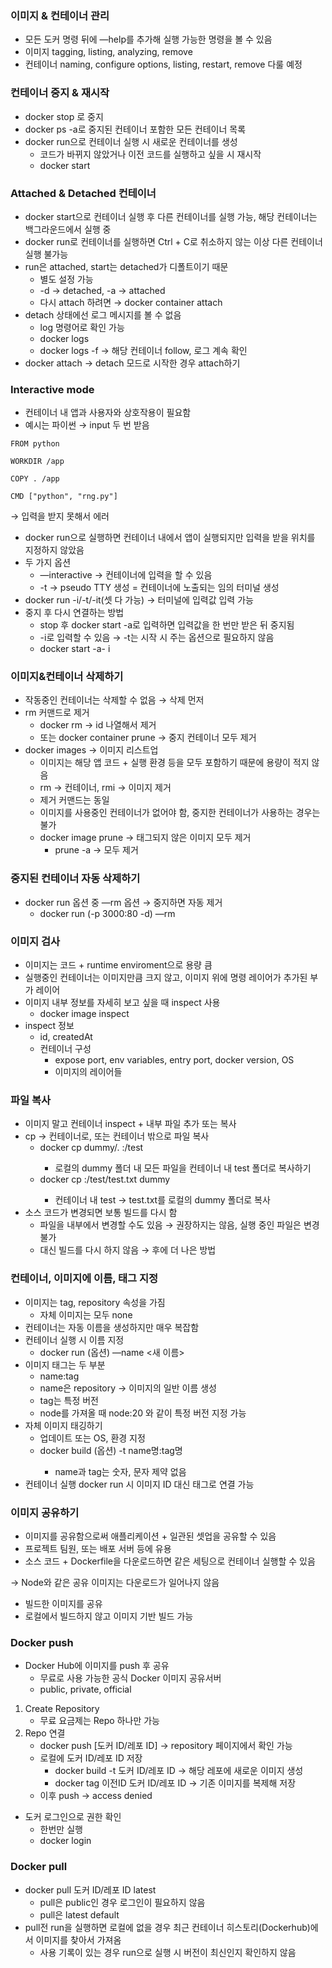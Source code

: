 ### 이미지 & 컨테이너 관리

- 모든 도커 명령 뒤에 —help를 추가해 실행 가능한 명령을 볼 수 있음
- 이미지 tagging, listing, analyzing, remove
- 컨테이너 naming, configure options, listing, restart, remove 다룰 예정

### 컨테이너 중지 & 재시작

- docker stop <ID>로  중지
- docker ps -a로 중지된 컨테이너 포함한 모든 컨테이너 목록
- docker run으로 컨테이너 실행 시 새로운 컨테이너를 생성
    - 코드가 바뀌지 않았거나 이전 코드를 실행하고 싶을 시 재시작
    - docker start <ID>

### Attached & Detached 컨테이너

- docker start으로 컨테이너 실행 후 다른 컨테이너를 실행 가능, 해당 컨테이너는 백그라운드에서 실행 중
- docker run로 컨테이너를 실행하면 Ctrl + C로 취소하지 않는 이상 다른 컨테이너 실행 불가능
- run은 attached, start는 detached가 디폴트이기 때문
    - 별도 설정 가능
    - -d → detached, -a → attached
    - 다시 attach 하려면 → docker container attach <ID>
- detach 상태에선 로그 메시지를 볼 수 없음
    - log 명령어로 확인 가능
    - docker logs <ID>
    - docker logs -f <ID> → 해당 컨테이너 follow, 로그 계속 확인
- docker attach <ID> → detach 모드로 시작한 경우 attach하기

### Interactive mode

- 컨테이너 내 앱과 사용자와 상호작용이 필요함
- 예시는 파이썬 → input 두 번 받음

```docker
FROM python

WORKDIR /app

COPY . /app

CMD ["python", "rng.py"]
```

→ 입력을 받지 못해서 에러

- docker run으로 실행하면 컨테이너 내에서 앱이 실행되지만 입력을 받을  위치를 지정하지 않았음
- 두 가지 옵션
    - —interactive → 컨테이너에 입력을 할 수 있음
    - -t → pseudo TTY 생성 = 컨테이너에 노출되는 임의 터미널 생성
- docker run -i/-t/-it(셋 다 가능) <ID> → 터미널에 입력값 입력 가능
- 중지 후 다시 연결하는 방법
    - stop 후 docker start -a로 입력하면 입력값을 한 번만 받은 뒤 중지됨
    - -i로 입력할 수 있음 → -t는 시작 시 주는 옵션으로 필요하지 않음
    - docker start -a- i <ID>

### 이미지&컨테이너 삭제하기

- 작동중인 컨테이너는 삭제할 수 없음 → 삭제 먼저
- rm 커맨드로 제거
    - docker rm <id> <id> <id> → id 나열해서 제거
    - 또는 docker container prune → 중지 컨테이너 모두 제거
- docker images → 이미지 리스트업
    - 이미지는 해당 앱 코드 + 실행 환경 등을 모두 포함하기 때문에 용량이 적지 않음
    - rm → 컨테이너, rmi → 이미지 제거
    - 제거 커맨드는 동일
    - 이미지를 사용중인 컨테이너가 없어야 함, 중지한 컨테이너가 사용하는 경우는 불가
    - docker image prune → 태그되지 않은 이미지 모두 제거
        - prune -a → 모두 제거

### 중지된 컨테이너 자동 삭제하기

- docker run 옵션 중 —rm 옵션 → 중지하면 자동 제거
    - docker run (-p 3000:80 -d) —rm <ID>

### 이미지 검사

- 이미지는 코드 + runtime enviroment으로 용량 큼
- 실행중인 컨테이너는 이미지만큼 크지 않고, 이미지 위에 명령 레이어가 추가된 부가 레이어
- 이미지 내부 정보를 자세히 보고 싶을 때 inspect 사용
    - docker image inspect <ID>
- inspect 정보
    - id, createdAt
    - 컨테이너 구성
        - expose port, env variables, entry port, docker version, OS
        - 이미지의 레이어들

### 파일 복사

- 이미지 말고 컨테이너 inspect + 내부 파일 추가 또는 복사
- cp → 컨테이너로, 또는 컨테이너 밖으로 파일 복사
    - docker cp dummy/. <ID>:/test
        - 로컬의 dummy 폴더 내 모든 파일을 컨테이너 내 test 폴더로 복사하기
    - docker cp <ID>:/test/test.txt dummy
        - 컨테이너 내 test → test.txt를 로컬의 dummy 폴더로 복사
- 소스 코드가 변경되면 보통 빌드를 다시 함
    - 파일을 내부에서 변경할 수도 있음 → 권장하지는 않음, 실행 중인 파일은 변경 불가
    - 대신 빌드를 다시 하지 않음 → 후에 더 나은 방법

### 컨테이너, 이미지에 이름, 태그 지정

- 이미지는 tag, repository 속성을 가짐
    - 자체 이미지는 모두 none
- 컨테이너는 자동 이름을 생성하지만 매우 복잡함
- 컨테이너 실행 시 이름 지정
    - docker run (옵션) —name <새 이름> <ID>
- 이미지 태그는 두 부분
    - name:tag
    - name은 repository → 이미지의 일반 이름 생성
    - tag는 특정 버전
    - node를 가져올 때 node:20 와 같이 특정 버전 지정 가능
- 자체 이미지 태깅하기
    - 업데이트 또는 OS, 환경 지정
    - docker build (옵션) -t name명:tag명 <ID>
        - name과 tag는 숫자, 문자 제약 없음
- 컨테이너 실행 docker run 시 이미지 ID 대신 태그로 연결 가능

### 이미지 공유하기

- 이미지를 공유함으로써 애플리케이션 + 일관된 셋업을 공유할 수 있음
- 프로젝트 팀원, 또는 배포 서버 등에 유용
- 소스 코드 + Dockerfile을 다운로드하면 같은 세팅으로 컨테이너 실행할 수 있음

→ Node와 같은 공유 이미지는 다운로드가 일어나지 않음

- 빌드한 이미지를 공유
- 로컬에서 빌드하지 않고 이미지 기반 빌드 가능

### Docker push

- Docker Hub에 이미지를 push 후 공유
    - 무료로 사용 가능한 공식 Docker 이미지 공유서버
    - public, private, official
1. Create Repository
    - 무료 요금제는 Repo 하나만 가능
2. Repo 연결
    - docker push [도커 ID/레포 ID] → repository 페이지에서 확인 가능
    - 로컬에 도커 ID/레포 ID 저장
        - docker build -t 도커 ID/레포 ID → 해당 레포에 새로운 이미지 생성
        - docker tag 이전ID 도커 ID/레포 ID → 기존 이미지를 복제해 저장
    - 이후 push → access denied
- 도커 로그인으로 권한 확인
    - 한번만 실행
    - docker login

### Docker pull

- docker pull 도커 ID/레포 ID latest
    - pull은 public인 경우 로그인이 필요하지 않음
    - pull은 latest default
- pull전 run을 실행하면 로컬에 없을 경우 최근 컨테이너 히스토리(Dockerhub)에서 이미지를 찾아서 가져옴
    - 사용 기록이 있는 경우 run으로 실행 시 버전이 최신인지 확인하지 않음
